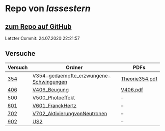 # Repo von *lassestern*

## [zum Repo auf GitHub](https://github.com/lassestern/praktikum-david-lasse)

Letzter Commit: 24.07.2020 22:21:57

## Versuche

|       Versuch       |                                                                      Ordner                                                                      |                                                                                        PDFs                                                                                         |
|---------------------|--------------------------------------------------------------------------------------------------------------------------------------------------|-------------------------------------------------------------------------------------------------------------------------------------------------------------------------------------|
|[354](../versuch/354)|[V354-gedaempfte_erzwungene-Schwingungen](https://github.com/lassestern/praktikum-david-lasse/tree/master/V354-gedaempfte_erzwungene-Schwingungen)|[Theorie354.pdf](https://docs.google.com/viewer?url=https://raw.githubusercontent.com/lassestern/praktikum-david-lasse/master/V354-gedaempfte_erzwungene-Schwingungen/Theorie354.pdf)|
|[406](../versuch/406)|[V406_Beugung](https://github.com/lassestern/praktikum-david-lasse/tree/master/V406_Beugung)                                                      |[V406.pdf](https://docs.google.com/viewer?url=https://raw.githubusercontent.com/lassestern/praktikum-david-lasse/master/V406_Beugung/V406.pdf)                                       |
|[500](../versuch/500)|[V500_Photoeffekt](https://github.com/lassestern/praktikum-david-lasse/tree/master/V500_Photoeffekt)                                              |–                                                                                                                                                                                    |
|[601](../versuch/601)|[V601_FranckHertz](https://github.com/lassestern/praktikum-david-lasse/tree/master/V601_FranckHertz)                                              |–                                                                                                                                                                                    |
|[702](../versuch/702)|[V702_AktivierungvonNeutronen](https://github.com/lassestern/praktikum-david-lasse/tree/master/V702_AktivierungvonNeutronen)                      |–                                                                                                                                                                                    |
|[902](../versuch/902)|[US2](https://github.com/lassestern/praktikum-david-lasse/tree/master/US2)                                                                        |–                                                                                                                                                                                    |
